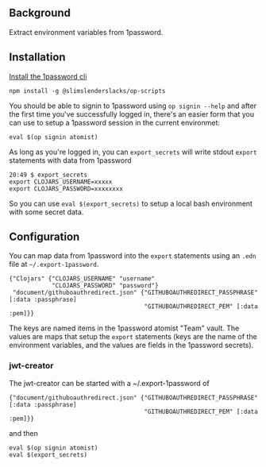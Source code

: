 ## Background

Extract environment variables from 1password.   

## Installation

[Install the 1password cli](https://support.1password.com/command-line-getting-started/)

```
npm install -g @slimslenderslacks/op-scripts
```

You should be able to signin to 1password using `op signin --help` and after the first time you've successfully logged in, 
there's an easier form that you can use to setup a 1password session in the current environmet:

```
eval $(op signin atomist)
```

As long as you're logged in, you can `export_secrets` will write stdout `export` statements with data from 1password

```
20:49 $ export_secrets
export CLOJARS_USERNAME=xxxxx
export CLOJARS_PASSWORD=xxxxxxxx
```

So you can use `eval $(export_secrets)` to setup a local bash environment with some secret data.

## Configuration

You can map data from 1password into the `export` statements using an `.edn` file at `~/.export-1password`.

```
{"Clojars" {"CLOJARS_USERNAME" "username"
            "CLOJARS_PASSWORD" "password"}
 "document/githuboauthredirect.json" {"GITHUBOAUTHREDIRECT_PASSPHRASE" [:data :passphrase]
                                      "GITHUBOAUTHREDIRECT_PEM" [:data :pem]}}
```

The keys are named items in the 1password atomist "Team" vault.  The values are maps that setup the `export` statements 
(keys are the name of the environment variables, and the values are fields in the 1password secrets).

### jwt-creator

The jwt-creator can be started with a ~/.export-1password of

```
{"document/githuboauthredirect.json" {"GITHUBOAUTHREDIRECT_PASSPHRASE" [:data :passphrase]
                                      "GITHUBOAUTHREDIRECT_PEM" [:data :pem]}}
```

and then

```
eval $(op signin atomist)
eval $(export_secrets)
```
